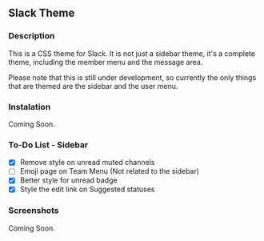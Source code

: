 
## Slack Theme
### Description
This is a CSS theme for Slack. It is not just a sidebar theme, it's a complete theme, including the member menu and the message area. 

Please note that this is still under development, so currently the only things that are themed are the sidebar and the user menu.
### Instalation
Coming Soon.
### To-Do List - Sidebar
- [x] Remove style on unread muted channels
- [ ] Emoji page on Team Menu (Not related to the sidebar)
- [x] Better style for unread badge
- [x] Style the edit link on Suggested statuses
### Screenshots
Coming Soon.
